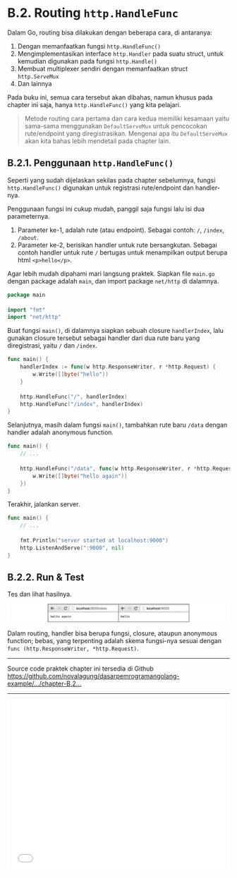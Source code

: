 # B.2. Routing `http.HandleFunc`

Dalam Go, routing bisa dilakukan dengan beberapa cara, di antaranya:

 1. Dengan memanfaatkan fungsi `http.HandleFunc()`
 2. Mengimplementasikan interface `http.Handler` pada suatu struct, untuk kemudian digunakan pada fungsi `http.Handle()`
 3. Membuat multiplexer sendiri dengan memanfaatkan struct `http.ServeMux`
 4. Dan lainnya

Pada buku ini, semua cara tersebut akan dibahas, namun khusus pada chapter ini saja, hanya `http.HandleFunc()` yang kita pelajari.

> Metode routing cara pertama dan cara kedua memiliki kesamaan yaitu sama-sama menggunakan `DefaultServeMux` untuk pencocokan rute/endpoint yang diregistrasikan. Mengenai apa itu `DefaultServeMux` akan kita bahas lebih mendetail pada chapter lain.

## B.2.1. Penggunaan `http.HandleFunc()`

Seperti yang sudah dijelaskan sekilas pada chapter sebelumnya, fungsi `http.HandleFunc()` digunakan untuk registrasi rute/endpoint dan handler-nya.

Penggunaan fungsi ini cukup mudah, panggil saja fungsi lalu isi dua parameternya.

 1. Parameter ke-1, adalah rute (atau endpoint). Sebagai contoh: `/`, `/index`, `/about`.
 2. Parameter ke-2, berisikan handler untuk rute bersangkutan. Sebagai contoh handler untuk rute `/` bertugas untuk menampilkan output berupa html `<p>hello</p>`.

Agar lebih mudah dipahami mari langsung praktek. Siapkan file `main.go` dengan package adalah `main`, dan import package `net/http` di dalamnya.

```go
package main

import "fmt"
import "net/http"
```

Buat fungsi `main()`, di dalamnya siapkan sebuah closure `handlerIndex`, lalu gunakan closure tersebut sebagai handler dari dua rute baru yang diregistrasi, yaitu `/` dan `/index`.

```go
func main() {
	handlerIndex := func(w http.ResponseWriter, r *http.Request) {
		w.Write([]byte("hello"))
	}

	http.HandleFunc("/", handlerIndex)
	http.HandleFunc("/index", handlerIndex)
}
```

Selanjutnya, masih dalam fungsi `main()`, tambahkan rute baru `/data` dengan handler adalah anonymous function.

```go
func main() {
    // ...

    http.HandleFunc("/data", func(w http.ResponseWriter, r *http.Request) {
    	w.Write([]byte("hello again"))
    })
}
```

Terakhir, jalankan server.

```go
func main() {
    // ...

    fmt.Println("server started at localhost:9000")
    http.ListenAndServe(":9000", nil)
}
```

## B.2.2. Run & Test

Tes dan lihat hasilnya.

![Rute `/data` mengembalikan data json](images/B_routing_http_handlefunc_1_routing.png)

Dalam routing, handler bisa berupa fungsi, closure, ataupun anonymous function; bebas, yang terpenting adalah skema fungsi-nya sesuai dengan `func (http.ResponseWriter, *http.Request)`.

---

<div class="source-code-link">
    <div class="source-code-link-message">Source code praktek chapter ini tersedia di Github</div>
    <a href="https://github.com/novalagung/dasarpemrogramangolang-example/tree/master/chapter-B.2-routing-http-handlefunc">https://github.com/novalagung/dasarpemrogramangolang-example/.../chapter-B.2...</a>
</div>

---

<iframe src="partial/ebooks.html" width="100%" height="390px" frameborder="0" scrolling="no"></iframe>
